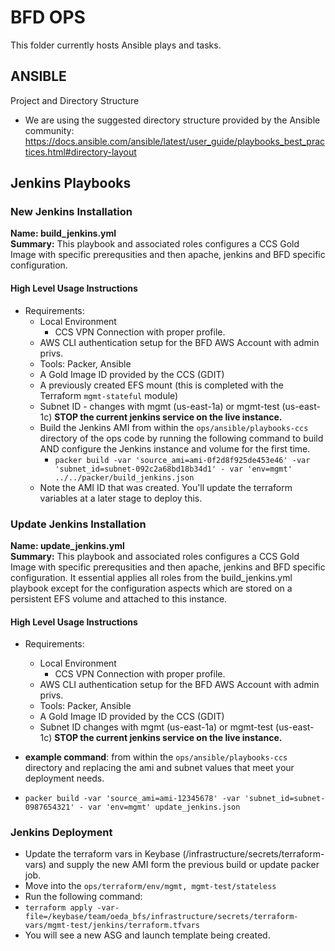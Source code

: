 # __BFD OPS__

This folder currently hosts Ansible plays and tasks. 

## ANSIBLE

Project and Directory Structure
- We are using the suggested directory structure provided by the Ansible community: https://docs.ansible.com/ansible/latest/user_guide/playbooks_best_practices.html#directory-layout

## Jenkins Playbooks 

### New Jenkins Installation
__Name: build_jenkins.yml__<br>
__Summary:__ This playbook and associated roles configures a CCS Gold Image with specific prerequsities and then apache, jenkins and BFD specific configuration. 

#### High Level Usage Instructions
 - Requirements: 
   - Local Environment 
     - CCS VPN Connection with proper profile. 
    - AWS CLI authentication setup for the BFD AWS Account with admin privs. 
    - Tools: Packer, Ansible
   - A Gold Image ID provided by the CCS (GDIT)
   - A previously created EFS mount (this is completed with the Terraform `mgmt-stateful` module) 
   - Subnet ID - changes with mgmt (us-east-1a) or mgmt-test (us-east-1c)
   __STOP the current jenkins service on the live instance.__
   - Build the Jenkins AMI from within the `ops/ansible/playbooks-ccs` directory of the ops code by running the following command to build AND configure the Jenkins instance and volume for the first time. 
     - `packer build -var 'source_ami=ami-0f2d8f925de453e46' -var 'subnet_id=subnet-092c2a68bd18b34d1' - var 'env=mgmt' ../../packer/build_jenkins.json`
   - Note the AMI ID that was created. You'll update the terraform variables at a later stage to deploy this.

### Update Jenkins Installation 

__Name: update_jenkins.yml__<br>
__Summary:__ This playbook and associated roles configures a CCS Gold Image with specific prerequsities and then apache, jenkins and BFD specific configuration. It essential applies all roles from the build_jenkins.yml playbook except for the configuration aspects which are stored on a persistent EFS volume and attached to this instance. 

#### High Level Usage Instructions
 - Requirements: 
   - Local Environment 
     - CCS VPN Connection with proper profile. 
    - AWS CLI authentication setup for the BFD AWS Account with admin privs. 
    - Tools: Packer, Ansible
   - A Gold Image ID provided by the CCS (GDIT)
   - Subnet ID changes with mgmt (us-east-1a) or mgmt-test (us-east-1c)
   __STOP the current jenkins service on the live instance.__
 - __example command__: from within the `ops/ansible/playbooks-ccs` directory and replacing the ami and subnet values that meet your deployment needs. 

- `packer build -var 'source_ami=ami-12345678' -var 'subnet_id=subnet-0987654321' - var 'env=mgmt' update_jenkins.json`

### Jenkins Deployment
- Update the terraform vars in Keybase (/infrastructure/secrets/terraform-vars) and supply the new AMI form the previous build or update packer job. 
- Move into the `ops/terraform/env/mgmt, mgmt-test/stateless`
- Run the following command: 
- `terraform apply -var-file=/keybase/team/oeda_bfs/infrastructure/secrets/terraform-vars/mgmt-test/jenkins/terraform.tfvars`
- You will see a new ASG and launch template being created. 



